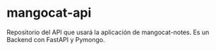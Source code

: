 # mangocat-api
Repositorio del API que usará la aplicación de mangocat-notes. Es un Backend con FastAPI y Pymongo. 
